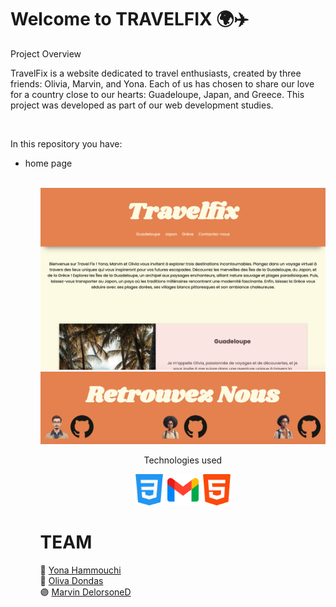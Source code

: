 # Welcome to TRAVELFIX 🌍✈️
Project Overview


TravelFix is a website dedicated to travel enthusiasts, created by three friends: Olivia, Marvin, and Yona. Each of us has chosen to share our love for a country close to our hearts: Guadeloupe, Japan, and Greece. This project was developed as part of our web development studies.

<br>

In this repository you have:

<ul>
    <li> home page </li> 
<ul>

<br>

<img width="600" alt="img" src="readme/homepage.png">
<img width="600" alt="img" src="readme/footer.png">

<br>

<p align="center">
Technologies used
</p>

<p align="center">
  <img width="50" alt="img" src="readme/css-3.png">
  <img width="50" alt="img" src="readme/gmail.png">
<img width="50" alt="img" src="readme/html-5.png">
</p>

# TEAM
🔵 [Yona Hammouchi](https://github.com/yona-hammouchi)  
🔴 [Oliva Dondas](https://github.com/olivia-dondas)  
🟣 [Marvin DelorsoneD](https://github.com/MarvinLaPlateforme)  

